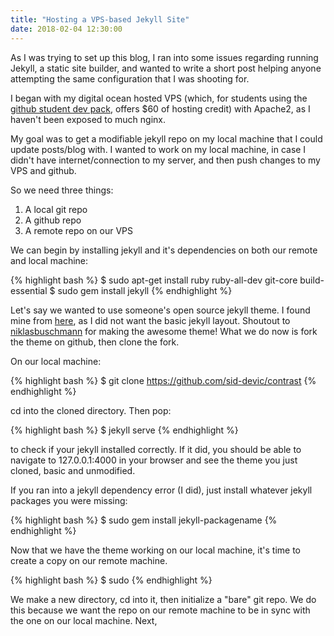 ```yaml
---
title: "Hosting a VPS-based Jekyll Site"
date: 2018-02-04 12:30:00
---
```


As I was trying to set up this blog, I ran into some issues regarding running Jekyll, a static site builder, and wanted to write a short post helping anyone attempting the same configuration that I was shooting for.

I began with my digital ocean hosted VPS (which, for students using the [github student dev pack](https://education.github.com/pack), offers $60 of hosting credit) with Apache2, as I haven't been exposed to much nginx.

My goal was to get a modifiable jekyll repo on my local machine that I could update posts/blog with. I wanted to work on my local machine, in case I didn't have internet/connection to my server, and then push changes to my VPS and github.

So we need three things:
1. A local git repo
2. A github repo
3. A remote repo on our VPS

We can begin by installing jekyll and it's dependencies on both our remote and local machine:

{% highlight bash %}
$ sudo apt-get install ruby ruby-all-dev git-core build-essential
$ sudo gem install jekyll
{% endhighlight %}


Let's say we wanted to use someone's open source jekyll theme. I found mine from [here](https://github.com/jekyll/jekyll/wiki/Themes), as I did not want the basic jekyll layout. Shoutout to [niklasbuschmann](https://github.com/niklasbuschmann/contrast) for making the awesome theme! What we do now is fork the theme on github, then clone the fork.

On our local machine:

{% highlight bash %}
$ git clone https://github.com/sid-devic/contrast
{% endhighlight %}

cd into the cloned directory. Then pop:

{% highlight bash %}
$ jekyll serve
{% endhighlight %}

to check if your jekyll installed correctly. If it did, you should be able to navigate to 127.0.0.1:4000 in your browser and see the theme you just cloned, basic and unmodified.

If you ran into a jekyll dependency error (I did), just install whatever jekyll packages you were missing:

{% highlight bash %}
$ sudo gem install jekyll-packagename
{% endhighlight %}

Now that we have the theme working on our local machine, it's time to create a copy on our remote machine.

{% highlight bash %}
$ sudo 
{% endhighlight %}


We make a new directory, cd into it, then initialize a "bare" git repo. We do this because we want the repo on our remote machine to be in sync with the one on our local machine. Next, 
